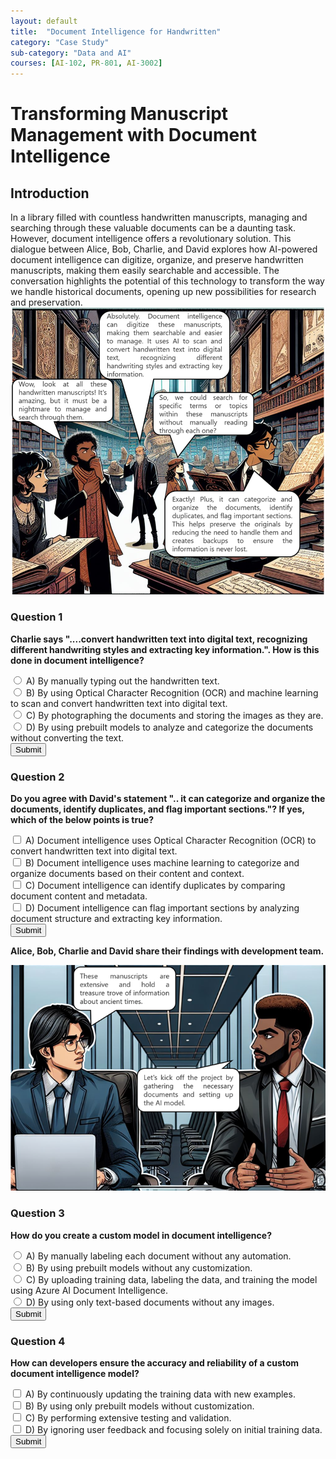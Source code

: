 ```yaml
---
layout: default
title:  "Document Intelligence for Handwritten"
category: "Case Study"
sub-category: "Data and AI"
courses: [AI-102, PR-801, AI-3002]
---
```


# Transforming Manuscript Management with Document Intelligence

## Introduction
In a library filled with countless handwritten manuscripts, managing and searching through these valuable documents can be a daunting task. However, document intelligence offers a revolutionary solution. This dialogue between Alice, Bob, Charlie, and David explores how AI-powered document intelligence can digitize, organize, and preserve handwritten manuscripts, making them easily searchable and accessible. The conversation highlights the potential of this technology to transform the way we handle historical documents, opening up new possibilities for research and preservation.
<a href="./images/di1.png" download>
  <img src="./images/di1.png" alt="A group of four people in a library analying old manuscripts">
</a>
### Question 1
**Charlie says "....convert handwritten text into digital text, recognizing different handwriting styles and extracting key information.". How is this done in document intelligence?**

<form id="question1Form">
    <label><input type="radio" name="question1" value="A"> A) By manually typing out the handwritten text.</label><br>
    <label><input type="radio" name="question1" value="B"> B) By using Optical Character Recognition (OCR) and machine learning to scan and convert handwritten text into digital text.</label><br>
    <label><input type="radio" name="question1" value="C"> C) By photographing the documents and storing the images as they are.</label><br>
    <label><input type="radio" name="question1" value="D"> D) By using prebuilt models to analyze and categorize the documents without converting the text.</label><br>
    <button type="button" onclick="checkAnswer1()">Submit</button>
</form>
<div id="result1"></div>

### Question 2
**Do you agree with David's statement ".. it can categorize and organize the documents, identify duplicates, and flag important sections."? If yes, which of the below points is true?**

<form id="question2Form">
    <label><input type="checkbox" name="question2" value="A"> A) Document intelligence uses Optical Character Recognition (OCR) to convert handwritten text into digital text.</label><br>
    <label><input type="checkbox" name="question2" value="B"> B) Document intelligence uses machine learning to categorize and organize documents based on their content and context.</label><br>
    <label><input type="checkbox" name="question2" value="C"> C) Document intelligence can identify duplicates by comparing document content and metadata.</label><br>
    <label><input type="checkbox" name="question2" value="D"> D) Document intelligence can flag important sections by analyzing document structure and extracting key information.</label><br>
    <button type="button" onclick="checkAnswer2()">Submit</button>
</form>
<div id="result2"></div>



**Alice, Bob, Charlie and David share their findings with development team.**

<a href="./images/di2.png" download>
  <img src="./images/di2.png" alt="2 developers discussing">
</a>

### Question 3
**How do you create a custom model in document intelligence?**

<form id="question3Form">
    <label><input type="radio" name="question3" value="A"> A) By manually labeling each document without any automation.</label><br>
    <label><input type="radio" name="question3" value="B"> B) By using prebuilt models without any customization.</label><br>
    <label><input type="radio" name="question3" value="C"> C) By uploading training data, labeling the data, and training the model using Azure AI Document Intelligence.</label><br>
    <label><input type="radio" name="question3" value="D"> D) By using only text-based documents without any images.</label><br>
    <button type="button" onclick="checkAnswer3()">Submit</button>
</form>
<div id="result3"></div>

### Question 4
**How can developers ensure the accuracy and reliability of a custom document intelligence model?**

<form id="question4Form">
    <label><input type="checkbox" name="question4" value="A"> A) By continuously updating the training data with new examples.</label><br>
    <label><input type="checkbox" name="question4" value="B"> B) By using only prebuilt models without customization.</label><br>
    <label><input type="checkbox" name="question4" value="C"> C) By performing extensive testing and validation.</label><br>
    <label><input type="checkbox" name="question4" value="D"> D) By ignoring user feedback and focusing solely on initial training data.</label><br>
    <button type="button" onclick="checkAnswer4()">Submit</button>
</form>
<div id="result4"></div>

<script>
    function checkAnswer1() {
        const correctAnswer = 'B';
        const form = document.getElementById('question1Form');
        const selected = form.querySelector('input[name="question1"]:checked');
        const result = document.getElementById('result1');
        result.innerHTML = '';
        if (selected) {
            if (selected.value === correctAnswer) {
                result.innerHTML = '<p style="color: green;">Correct!</p>';
            } else {
                result.innerHTML = '<p style="color: red;">Incorrect. The correct answer is B.</p>';
            }
        } else {
            result.innerHTML = '<p style="color: red;">Please select an answer.</p>';
        }
    }

    function checkAnswer2() {
        const correctAnswers = ['B', 'C', 'D'];
        const form = document.getElementById('question2Form');
        const selected = Array.from(form.querySelectorAll('input[name="question2"]:checked')).map(input => input.value);
        const result = document.getElementById('result2');
        result.innerHTML = '';
        let allCorrect = true;
        correctAnswers.forEach(answer => {
            const label = form.querySelector(`input[value="${answer}"]`).parentElement;
            if (selected.includes(answer)) {
                label.style.color = 'green';
            } else {
                label.style.color = 'red';
                allCorrect = false;
            }
        });
        selected.forEach(answer => {
            if (!correctAnswers.includes(answer)) {
                const label = form.querySelector(`input[value="${answer}"]`).parentElement;
                label.style.color = 'red';
                allCorrect = false;
            }
        });
        if (allCorrect) {
            result.innerHTML = '<p style="color: green;">Correct! Document intelligence uses machine learning to categorize and organize documents based on their content and context, Document intelligence can identify duplicates by comparing document content and metadata, Document intelligence can flag important sections by analyzing document structure and extracting key information </p>';
        } else {
            result.innerHTML = '<p style="color: red;">Some answers are incorrect. The correct answers are B, C, and D.</p>';
        }
    }

     function checkAnswer3() {
        const correctAnswer = 'C';
        const form = document.getElementById('question3Form');
        const selected = form.querySelector('input[name="question3"]:checked');
        const result = document.getElementById('result3');
        result.innerHTML = '';
        if (selected) {
            if (selected.value === correctAnswer) {
                result.innerHTML = '<p style="color: green;">Correct! By uploading training data, labeling the data, and training the model using Azure AI Document Intelligence.</p>';
            } else {
                result.innerHTML = '<p style="color: red;">Incorrect. The correct answer is C. By uploading training data, labeling the data, and training the model using Azure AI Document Intelligence.</p>';
            }
        } else {
            result.innerHTML = '<p style="color: red;">Please select an answer.</p>';
        }
    }

      function checkAnswer4() {
        const correctAnswers = ['A', 'C'];
        const form = document.getElementById('question4Form');
        const selected = Array.from(form.querySelectorAll('input[name="question4"]:checked')).map(input => input.value);
        const result = document.getElementById('result4');
        result.innerHTML = '';
        let allCorrect = true;
        correctAnswers.forEach(answer => {
            const label = form.querySelector(`input[value="${answer}"]`).parentElement;
            if (selected.includes(answer)) {
                label.style.color = 'green';
            } else {
                label.style.color = 'red';
                allCorrect = false;
            }
        });
        selected.forEach(answer => {
            if (!correctAnswers.includes(answer)) {
                const label = form.querySelector(`input[value="${answer}"]`).parentElement;
                label.style.color = 'red';
                allCorrect = false;
            }
        });
        if (allCorrect) {
            result.innerHTML = '<p style="color: green;">Correct! By continuously updating the training data with new examples and performing extensive testing and validation, developers can ensure the accuracy and reliability of a custom document intelligence model.</p>';
        } else {
            result.innerHTML = '<p style="color: red;">Some answers are incorrect. The correct answers are A and C.</p>';
        }
    }
  
</script>

